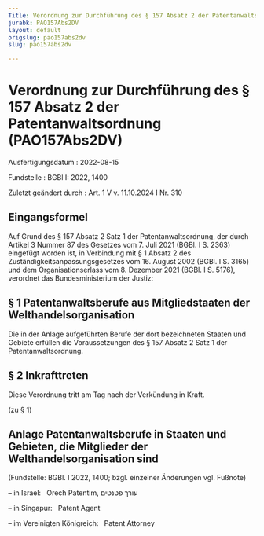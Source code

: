 ```yaml
---
Title: Verordnung zur Durchführung des § 157 Absatz 2 der Patentanwaltsordnung
jurabk: PAO157Abs2DV
layout: default
origslug: pao157abs2dv
slug: pao157abs2dv

---
```


# Verordnung zur Durchführung des § 157 Absatz 2 der Patentanwaltsordnung (PAO157Abs2DV)

Ausfertigungsdatum
:   2022-08-15

Fundstelle
:   BGBl I: 2022, 1400

Zuletzt geändert durch
:   Art. 1 V v. 11.10.2024 I Nr. 310


## Eingangsformel

Auf Grund des § 157 Absatz 2 Satz 1 der Patentanwaltsordnung, der durch Artikel 3 Nummer 87 des Gesetzes vom 7. Juli 2021 (BGBl. I S. 2363) eingefügt worden ist, in Verbindung mit § 1 Absatz 2 des Zuständigkeitsanpassungsgesetzes vom 16. August 2002 (BGBl. I S. 3165) und dem Organisationserlass vom 8. Dezember 2021 (BGBl. I S. 5176), verordnet das Bundesministerium der Justiz:


## § 1 Patentanwaltsberufe aus Mitgliedstaaten der Welthandelsorganisation

Die in der Anlage aufgeführten Berufe der dort bezeichneten Staaten und Gebiete erfüllen die Voraussetzungen des § 157 Absatz 2 Satz 1 der Patentanwaltsordnung.


## § 2 Inkrafttreten

Diese Verordnung tritt am Tag nach der Verkündung in Kraft.

(zu § 1)

## Anlage Patentanwaltsberufe in Staaten und Gebieten, die Mitglieder der Welthandelsorganisation sind

(Fundstelle: BGBl. I 2022, 1400; bzgl. einzelner Änderungen vgl. Fußnote)

– in Israel:   Orech Patentim, עורך פטנטים

– in Singapur:   Patent Agent

– im Vereinigten Königreich:   Patent Attorney

